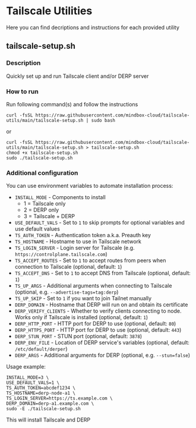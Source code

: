 # Tailscale Utilities
Here you can find decriptions and instructions for each provided utility

## tailscale-setup.sh
### Description
Quickly set up and run Tailscale client and/or DERP server

### How to run
Run following command(s) and follow the instructions
```
curl -fsSL https://raw.githubusercontent.com/mindbox-cloud/tailscale-utils/main/tailscale-setup.sh | sudo bash
```
or
```
curl -fsSL https://raw.githubusercontent.com/mindbox-cloud/tailscale-utils/main/tailscale-setup.sh > tailscale-setup.sh
chmod +x tailscale-setup.sh
sudo ./tailscale-setup.sh
```
### Additional configuration
You can use environment variables to automate installation process:
- `INSTALL_MODE` - Components to install
    - 1 = Tailscale only
    - 2 = DERP only
    - 3 = Tailscale + DERP
- `USE_DEFAULT_VALS` - Set to `1` to skip prompts for optional variables and use default values
- `TS_AUTH_TOKEN` - Authentication token a.k.a. Preauth key
- `TS_HOSTNAME` - Hostname to use in Tailscale network
- `TS_LOGIN_SERVER` - Login server for Tailscale (e.g. `https://controlplane.tailscale.com`)
- `TS_ACCEPT_ROUTES` - Set to `1` to accept routes from peers when connection to Tailscale (optional, default: `1`)
- `TS_ACCEPT_DNS` - Set to `1` to accept DNS from Tailscale (optional, default: `1`)
- `TS_UP_ARGS` - Additional arguments when connecting to Tailscale (optional, e.g. `--advertise-tags=tag:derp`)
- `TS_UP_SKIP` - Set to `1` if you want to join Tailnet manually
- `DERP_DOMAIN` - Hostname that DERP will run on and obtain its certificate
- `DERP_VERIFY_CLIENTS` - Whether to verify clients connecting to node. Works only if Tailscale is installed (optional, default: `1`)
- `DERP_HTTP_PORT` - HTTP port for DERP to use (optional, default: `80`)
- `DERP_HTTPS_PORT` - HTTP port for DERP to use (optional, default: `443`)
- `DERP_STUN_PORT` - STUN port (optional, default: `3878`)
- `DERP_ENV_FILE` - Location of DERP service's variables (optional, default: `/etc/default/derper`)
- `DERP_ARGS` - Additional arguments for DERP (optional, e.g. `--stun=false`)

Usage example:
```
INSTALL_MODE=3 \
USE_DEFAULT_VALS=1 \
TS_AUTH_TOKEN=abcdef1234 \
TS_HOSTNAME=derp-node-a1 \
TS_LOGIN_SERVER=https://ts.example.com \
DERP_DOMAIN=derp-a1.example.com \
sudo -E ./tailscale-setup.sh
```
This will install Tailscale and DERP
